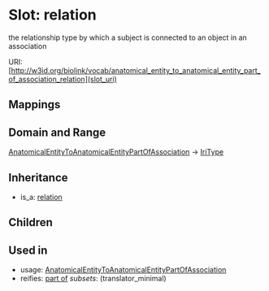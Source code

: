# Slot: relation


the relationship type by which a subject is connected to an object in an association

URI: [http://w3id.org/biolink/vocab/anatomical_entity_to_anatomical_entity_part_of_association_relation](slot_uri)
## Mappings

## Domain and Range

[AnatomicalEntityToAnatomicalEntityPartOfAssociation](AnatomicalEntityToAnatomicalEntityPartOfAssociation.md) -> [IriType](IriType.md)
## Inheritance

 *  is_a: [relation](relation.md)
## Children

## Used in

 *  usage: [AnatomicalEntityToAnatomicalEntityPartOfAssociation](AnatomicalEntityToAnatomicalEntityPartOfAssociation.md)
 *  reifies: [part of](part_of.md) *subsets*: (translator_minimal)
